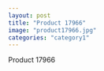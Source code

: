 ```yaml
---
layout: post
title: "Product 17966"
image: "product17966.jpg"
categories: "category1"
---
```

Product 17966
